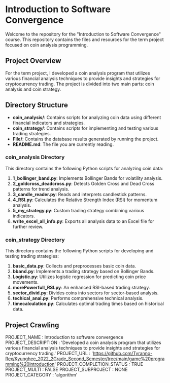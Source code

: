 # Introduction to Software Convergence

Welcome to the repository for the "Introduction to Software Convergence" course. This repository contains the files and resources for the term project focused on coin analysis programming.

## Project Overview

For the term project, I developed a coin analysis program that utilizes various financial analysis techniques to provide insights and strategies for cryptocurrency trading. The project is divided into two main parts: coin analysis and coin strategy.

## Directory Structure

- **coin_analysis/**: Contains scripts for analyzing coin data using different financial indicators and strategies.
- **coin_strategy/**: Contains scripts for implementing and testing various trading strategies.
- **File/**: Contains the database results generated by running the project.
- **README.md**: The file you are currently reading.

### coin_analysis Directory

This directory contains the following Python scripts for analyzing coin data:

1. **1_bollinger_band.py**: Implements Bollinger Bands for volatility analysis.
2. **2_goldcross_deadcross.py**: Detects Golden Cross and Dead Cross patterns for trend analysis.
3. **3_candle_reader.py**: Reads and interprets candlestick patterns.
4. **4_RSI.py**: Calculates the Relative Strength Index (RSI) for momentum analysis.
5. **5_my_strategy.py**: Custom trading strategy combining various indicators.
6. **write_excel_all_info.py**: Exports all analysis data to an Excel file for further review.

### coin_strategy Directory

This directory contains the following Python scripts for developing and testing trading strategies:

1. **basic_data.py**: Collects and preprocesses basic coin data.
2. **bband.py**: Implements a trading strategy based on Bollinger Bands.
3. **Logistic.py**: Utilizes logistic regression for predicting coin price movements.
4. **morePowerfull_RSI.py**: An enhanced RSI-based trading strategy.
5. **sector_divid.py**: Divides coins into sectors for sector-based analysis.
6. **techical_anal.py**: Performs comprehensive technical analysis.
7. **timecalculation.py**: Calculates optimal trading times based on historical data.

## Project Crawling

PROJECT_NAME : Introduction to software convergence
PROJECT_DESCRIPTION : 'Developed a coin analysis program that utilizes various financial analysis techniques to provide insights and strategies for cryptocurrency trading.'
PROJECT_URL : 'https://github.com/Tyranno-Rex/Kyunghee_2022_2Grade_Second_Semester/tree/main/game%20programming%20introduction'
PROJECT_COMPLETION_STATUS : TRUE
PROJECT_MULTI : FALSE
PROJECT_SUBPROJECT : NONE
PROJECT_CATEGORY : 'algorithm'